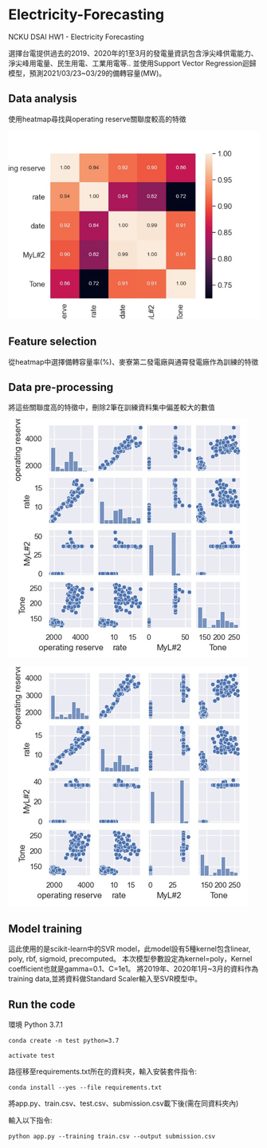 
# Electricity-Forecasting

NCKU DSAI HW1 - Electricity Forecasting

選擇台電提供過去的2019、2020年的1至3月的發電量資訊包含淨尖峰供電能力、淨尖峰用電量、民生用電、工業用電等..
並使用Support Vector Regression迴歸模型，預測2021/03/23~03/29的備轉容量(MW)。

## Data analysis ##
使用heatmap尋找與operating reserve關聯度較高的特徵

![heatmap](https://github.com/linzh0205/-Electricity-Forecasting/blob/main/plot/heatmap.jpeg)


## Feature selection ##
從heatmap中選擇備轉容量率(%)、麥寮第二發電廠與通霄發電廠作為訓練的特徵

## Data pre-processing ##
將這些關聯度高的特徵中，刪除2筆在訓練資料集中偏差較大的數值

![clean](https://github.com/linzh0205/-Electricity-Forecasting/blob/main/plot/clean.jpeg)


![del](https://github.com/linzh0205/-Electricity-Forecasting/blob/main/plot/clean_out.jpeg)

## Model training ##
這此使用的是scikit-learn中的SVR model，此model設有5種kernel包含linear, poly, rbf, sigmoid, precomputed。
本次模型參數設定為kernel=poly，Kernel coefficient也就是gamma=0.1、C=1e1。
將2019年、2020年1月~3月的資料作為training data,並將資料做Standard Scaler輸入至SVR模型中。




## Run the code ##
環境
Python 3.7.1
```
conda create -n test python=3.7
```
```
activate test
```
路徑移至requirements.txt所在的資料夾，輸入安裝套件指令:
```
conda install --yes --file requirements.txt
```
將app.py、train.csv、test.csv、submission.csv載下後(需在同資料夾內)

輸入以下指令:
```
python app.py --training train.csv --output submission.csv
```

